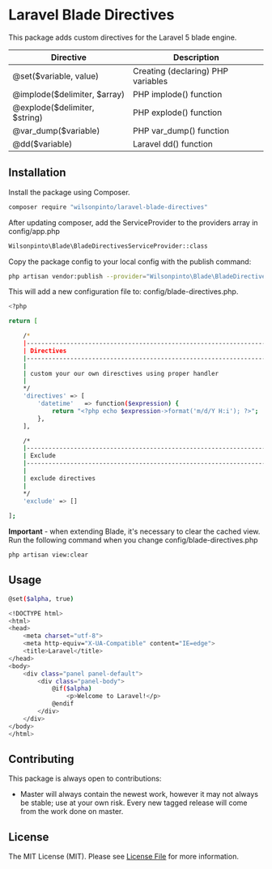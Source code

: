# Laravel Blade Directives

This package adds custom directives for the Laravel 5 blade engine.

| Directive                           | Description   			                                                   |
| ----------------------------------- | -------------------------------------------------------------------------- |
| @set($variable, value)              | Creating (declaring) PHP variables                                         |
| @implode($delimiter, $array)        | PHP implode() function                                                     |
| @explode($delimiter, $string)       | PHP explode() function                                                     |
| @var_dump($variable)                | PHP var_dump() function                                                    |
| @dd($variable)                      | Laravel dd() function                                                      |

## Installation

Install the package using Composer.

``` bash
composer require "wilsonpinto/laravel-blade-directives"
```

After updating composer, add the ServiceProvider to the providers array in config/app.php

``` bash
Wilsonpinto\Blade\BladeDirectivesServiceProvider::class
```

Copy the package config to your local config with the publish command:
``` bash
php artisan vendor:publish --provider="Wilsonpinto\Blade\BladeDirectivesServiceProvider"
```
This will add a new configuration file to: config/blade-directives.php.

``` bash
<?php

return [

    /*
    |--------------------------------------------------------------------------
    | Directives
    |--------------------------------------------------------------------------
    |
    | custom your our own diresctives using proper handler
    |
    */    	 
    'directives' => [
        'datetime'   => function($expression) {
            return "<?php echo $expression->format('m/d/Y H:i'); ?>";
        },
    ],

    /*
    |--------------------------------------------------------------------------
    | Exclude
    |--------------------------------------------------------------------------
    |
    | exclude directives
    |
    */
    'exclude' => []
    
];
```
**Important** - when extending Blade, it's necessary to clear the cached view. Run the following command when you change config/blade-directives.php

```bash
php artisan view:clear
```

## Usage

``` bash
@set($alpha, true)

<!DOCTYPE html>
<html>
<head>
	<meta charset="utf-8">
	<meta http-equiv="X-UA-Compatible" content="IE=edge">
	<title>Laravel</title>
</head>
<body>
	<div class="panel panel-default">
		<div class="panel-body">
    		@if($alpha)
                <p>Welcome to Laravel!</p>
            @endif
    	</div>
    </div>
</body>
</html>
```

## Contributing
This package is always open to contributions:

* Master will always contain the newest work, however it may not always be stable; use at your own risk.  Every new tagged release will come from the work done on master.

## License
The MIT License (MIT). Please see [License File](LICENSE.md) for more information.